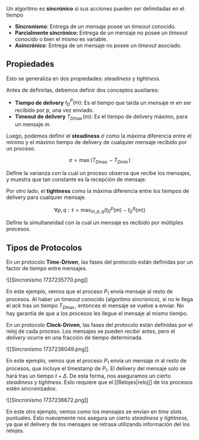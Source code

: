 Un algoritmo es **sincrónico** si sus acciones pueden ser delimitadas en el tiempo

- **Sincronismo**: Entrega de un mensaje posee un _timeout_ conocido.
- **Parcialmente sincrónico:** Entrega de un mensaje no posee un _timeout_ conocido o bien el mismo es variable.
- **Asincrónico**: Entrega de un mensaje no posee un _timeout_ asociado.

## Propiedades

Esto se generaliza en dos propiedades: _steadiness_ y _tightness_.

Antes de definirlas, debemos definir dos conceptos auxiliares:

- **Tiempo de delivery** $t_D^P(m)$: Es el tiempo que tarda un mensaje $m$ en ser recibido por $p$, una vez enviado.
- **Timeout de delivery** $T_{D\max}(m)$: Es el tiempo de delivery máximo, para un mensaje $m$.

Luego, podemos definir el **steadiness** $\sigma$ como la máxima diferencia entre el mínimo y el máximo tiempo de delivery de cualquier mensaje recibido por un proceso.

$$
\sigma = \max(T_{D\max} - T_{D\min})
$$

Define la varianza con la cual un proceso observa que recibe los mensajes, y muestra que tan constante es la recepción de mensaje.

Por otro lado, el **tightness** como la máxima diferencia entre los tiempos de delivery para cualquier mensaje.

$$
\forall p,q : \tau = \max_{m,p,q}(t_D^p(m) - t_D^q(m))
$$

Define la simultaneidad con la cual un mensaje es recibido por múltiples procesos.

## Tipos de Protocolos

En un protocolo **Time-Driven**, las fases del protocolo están definidas por un factor de tiempo entre mensajes.

![[Sincronismo 1737235770.png]]

En este ejemplo, vemos que el proceso $P_1$ envía mensaje al resto de procesos. Al haber un timeout conocido (algoritmo sincrónico), si no le llega el $ack$ tras un tiempo $T_{D\max}$, entonces el mensaje se vuelve a enviar. No hay garantía de que a los procesos les llegue el mensaje al mismo tiempo.

En un protocolo **Clock-Driven**, las fases del protocolo están definidas por el reloj de cada proceso. Los mensajes se pueden recibir antes, pero el _delivery_ ocurre en una fracción de tiempo determinada.

![[Sincronismo 1737236049.png]]

En este ejemplo, vemos que el proceso $P_1$ envía un mensaje $m$ al resto de procesos, que incluye el timestamp de $P_1$. El delivery del mensaje solo se hará tras un tiempo $t+\Delta$. De esta forma, nos aseguramos un cierto _steadiness_ y _tightness_. Esto requiere que el [[Relojes|reloj]] de los procesos estén sincronizados.

![[Sincronismo 1737236672.png]]

En este otro ejemplo, vemos como los mensajes se envían en _time slots_ puntuales. Esto nuevamente nos asegura un cierto _steadiness_ y _tightness_, ya que el delivery de los mensajes se retrasa utilizando información del los relojes.
